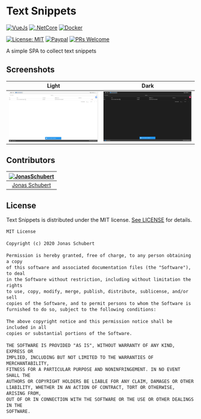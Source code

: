 # Text Snippets

[![VueJs](https://img.shields.io/badge/Frontend-VueJs-green.svg)](./text-snippets/ClientApp)
[![.NetCore](https://img.shields.io/badge/Backend-.NetCore-purple.svg)](./text-snippets)
[![Docker](https://img.shields.io/badge/Environment-Docker-blue.svg)](./Dockerfile)

[![License: MIT](https://img.shields.io/badge/License-MIT-blue.svg)](https://opensource.org/licenses/MIT)
[![Paypal](https://img.shields.io/badge/paypal-donate-blue.svg)](https://www.paypal.me/GuepardoApps)
[![PRs Welcome](https://img.shields.io/badge/PRs-welcome-brightgreen.svg)](http://makeapullrequest.com)

 A simple SPA to collect text snippets

## Screenshots

| Light | Dark |
| ----- | ---- |
| ![light](./text-snippets/ClientApp/screenshots/light.jpg) | ![dark](./text-snippets/ClientApp/screenshots/dark.jpg) |

## Contributors

| [<img alt="JonasSchubert" src="https://avatars0.githubusercontent.com/u/21952813?v=4&s=117" width="117"/>](http://192.168.178.21:6080/JonasSchubert) |
| :---------------------------------------------------------------------------------------------------------------------------------------: |
| [Jonas Schubert](http://192.168.178.21:6080/JonasSchubert) |

## License

Text Snippets is distributed under the MIT license. [See LICENSE](LICENSE.md) for details.

```
MIT License

Copyright (c) 2020 Jonas Schubert

Permission is hereby granted, free of charge, to any person obtaining a copy
of this software and associated documentation files (the "Software"), to deal
in the Software without restriction, including without limitation the rights
to use, copy, modify, merge, publish, distribute, sublicense, and/or sell
copies of the Software, and to permit persons to whom the Software is
furnished to do so, subject to the following conditions:

The above copyright notice and this permission notice shall be included in all
copies or substantial portions of the Software.

THE SOFTWARE IS PROVIDED "AS IS", WITHOUT WARRANTY OF ANY KIND, EXPRESS OR
IMPLIED, INCLUDING BUT NOT LIMITED TO THE WARRANTIES OF MERCHANTABILITY,
FITNESS FOR A PARTICULAR PURPOSE AND NONINFRINGEMENT. IN NO EVENT SHALL THE
AUTHORS OR COPYRIGHT HOLDERS BE LIABLE FOR ANY CLAIM, DAMAGES OR OTHER
LIABILITY, WHETHER IN AN ACTION OF CONTRACT, TORT OR OTHERWISE, ARISING FROM,
OUT OF OR IN CONNECTION WITH THE SOFTWARE OR THE USE OR OTHER DEALINGS IN THE
SOFTWARE.
```
